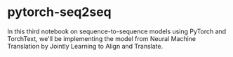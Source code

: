 # pytorch-seq2seq
In this third notebook on sequence-to-sequence models using PyTorch and TorchText, we'll be implementing the model from Neural Machine Translation by Jointly Learning to Align and Translate.
